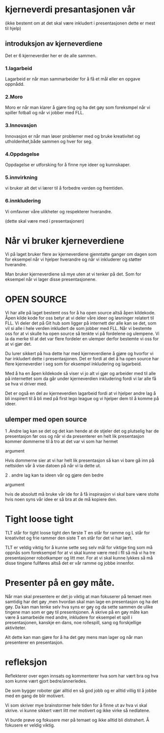# kjerneverdi presantasjonen vår
(ikke bestemt om at det skal være inkludert i presentasjonen dette er mest til hjelp)
## introduksjon av kjerneverdiene
Det er 6 kjerneverdier her er de alle sammen.

### 1.lagarbeid
 Lagarbeid er når man sammarbeider for å få et mål eller en opgave oppnådd.

### 2.Moro
Moro er når man klarer å gjøre ting og ha det gøy som foreksmpel når vi spiller fotball og når vi jobber med FLL.

### 3.Innovasjon
Innovasjon er når man løser problemer med og bruke kreativitet og utholdenhet,både sammen og hver for seg.

### 4.Oppdagelse
Oppdagelse er utforsking for å finne nye ideer og kunnskaper.

### 5.innvirkning
vi bruker alt det vi lærer til å forbedre verden og fremtiden.

### 6.innkludering
Vi omfavner våre ulikheter og respekterer hverandre.

(dette skal være med i presentasjonen)
# Når vi bruker kjerneverdiene
Vi på laget bruker flere av kjerneverdiene gjenntatte ganger om dagen som for eksempel når vi hjelper hverandre og når vi inkluderer og støtter  hverandre.

Man bruker kjerneverdiene så mye uten at vi tenker på det.
Som for eksempel når vi lager disse presentasjonene.

# OPEN SOURCE
Vi har alle på laget bestemt oss for å ha open source altså åpen kildekode.
Åpen kilde kode for oss betyr at vi deler våre ideer og løsninger relatert til FLL.
Vi deler det på Git hub som ligger på internett der alle kan se det, som vil si alle i hele verden inkludert de som jobber med FLL.
Når vi bestemte oss for at vi skulle ha open source så tenkte vi på fordelene og ulempene. Vi la da merke til at det var flere fordeler en ulemper derfor bestemte vi oss for at vi gjør det.

Du lurer sikkert på hva dette har med kjerneverdiene å gjøre og hvorfor vi har inkludert dette i presentasjonen. Det er fordi at det å ha open source har flere kjerneverdier i seg som for eksempel inkludering og lagarbeid.

Med å ha en åpen kildekode så viser vi jo alt vi gjør og arbeider med til alle på internettet som da går under kjerneverdien inkludering fordi vi lar alle få se hva vi driver med.

Det er også en del av kjerneverdien lagarbeid fordi at vi hjelper andre lag å bli inspirert til å bli med på first lego league og vi hjelper dem til å komme på ideer.

## ulemper med open source
1 .Andre lag kan se det og det kan hende at de stjeler det og plutselig har de presentasjon før oss og  når vi da presenterer en helt lik presentasjon kommer dommerne til å tro at det var vi som har hermet

argument 

Hvis dommerne sier at vi har helt lik presentasjon så kan vi bare gå inn på nettsiden vår å vise datoen på når vi la dette ut.

2 . andre lag kan ta ideen vår og gjøre den bedre 

argument 

hvis de absolutt  må bruke vår ide for å få inspirasjon vi skal bare være stolte  hvis noen syns vår idee er så bra at de må kopiere den.

# Tight loose tight
TLT står for tight loose tight den første T en står for ramme og L står for kreativitet og frie rammer den siste T en står for det vi har lært.

TLT er veldig viktig for å kunne sette seg selv mål for viktige ting som må oppnås som foreksempel for at vi skal kunne være med i fll så må vi ha tre presentasjoner robotkamper og litt mer. For at vi skal kunne lykkes så må disse tingene fullføres altså det er vår ramme og jobbe innenfor.

 # Presenter på en gøy måte.
 Når man skal presentere er det jo viktig at man fokuserer på temaet men samtidig har det gøy ,men hvordan skal man lage en presentasjon og ha det gøy. Da kan man tenke selv hva syns er gøy og da sette sammen de ulike tingene man som er gøy til presentsjonen. Å skrive på en gøy måte kan være å samarbeide med andre, inkludere for eksempel et spill i presentasjonen, kanskje en dans,  noe rollespill, sang og forskjellige aktiviteter.

 Alt dette kan man gjøre for å ha det gøy mens man lager og når man presenterer en presentasjon.

 # refleksjon
 Reflekterer over egen innsats og kommenterer hva som har vært bra og hva som kunne vært gjort bedre/annerledes.

De som bygger roboter gjør alltid en så god jobb og er alltid villig til å jobbe med en gang de blir motivert.

Vi som skriver mye brainstormer hele tiden for å finne ut av hva vi skal skrive. vi kunne sikkert vært litt mer motivert og ikke virke så nedlatene.

Vi burde prøve og fokusere mer på temaet og ikke alltid bli distrahert. Å fokusere er veldig viktig.



